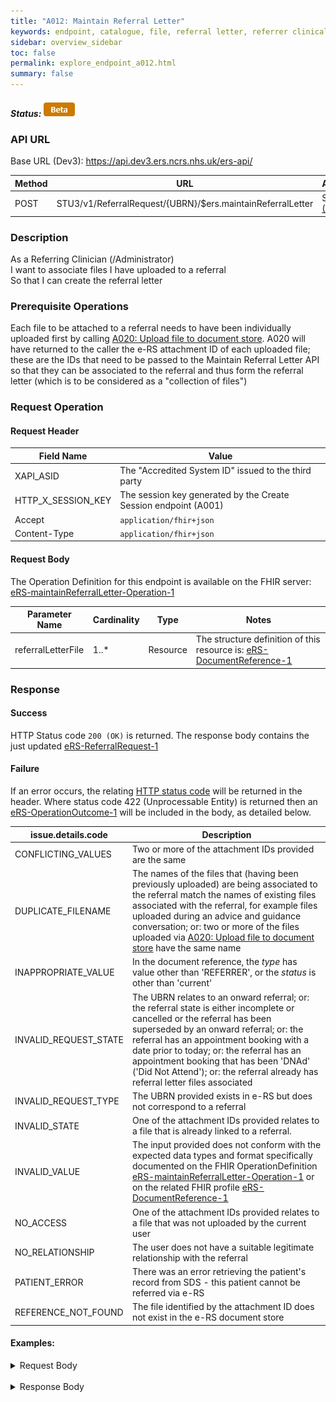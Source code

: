 ```yaml
---
title: "A012: Maintain Referral Letter"
keywords: endpoint, catalogue, file, referral letter, referrer clinical information
sidebar: overview_sidebar
toc: false
permalink: explore_endpoint_a012.html
summary: false
---
```


##### Status: ![Beta](images/icons/api_beta.png)

### API URL

Base URL (Dev3): https://api.dev3.ers.ncrs.nhs.uk/ers-api/

| Method | URL | Authentication |
| -------------| --- | ---------------- |
| POST | STU3/v1/ReferralRequest/{UBRN}/$ers.maintainReferralLetter | Session Token [(Details)](develop_business_flow_bf001.html) |

### Description
As a Referring Clinician (/Administrator)  
I want to associate files I have uploaded to a referral  
So that I can create the referral letter  

### Prerequisite Operations
Each file to be attached to a referral needs to have been individually uploaded first by calling [A020: Upload file to document store](explore_endpoint_a020.html). A020 will have returned to the caller the e-RS attachment ID of each uploaded file; these are the IDs that need to be passed to the Maintain Referral Letter API so that they can be associated to the referral and thus form the referral letter (which is to be considered as a "collection of files")

### Request Operation

#### Request Header

| Field Name | Value |
| ---- | ---- |
| XAPI_ASID | The "Accredited System ID" issued to the third party |
| HTTP_X_SESSION_KEY | The session key generated by the Create Session endpoint (A001)  |
| Accept | `application/fhir+json` |
| Content-Type |	`application/fhir+json` |

#### Request Body
The Operation Definition for this endpoint is available on the FHIR server: [eRS-maintainReferralLetter-Operation-1](https://fhir.nhs.uk/STU3/OperationDefinition/eRS-maintainReferralLetter-Operation-1/_history/1.0)

 | Parameter Name             | Cardinality | Type            | Notes |
|  ------------------------- | --------- | --------------- | ----- |
| referralLetterFile         | 1..*        | Resource |The structure definition of this resource is:  [eRS-DocumentReference-1](https://fhir.nhs.uk/STU3/StructureDefinition/eRS-DocumentReference-1)  |

### Response

#### Success
HTTP Status code `200 (OK)` is returned. The response body contains the just updated [eRS-ReferralRequest-1](https://fhir.nhs.uk/STU3/StructureDefinition/eRS-ReferralRequest-1)

#### Failure
If an error occurs, the relating [HTTP status code](explore_error_messages.html) will be returned in the header.
Where status code 422 (Unprocessable Entity) is returned then an [eRS-OperationOutcome-1](https://fhir.nhs.uk/STU3/StructureDefinition/eRS-OperationOutcome-1) will be included in the body, as detailed below.  

| issue.details.code | Description |
| ------------------ | ------ |
| CONFLICTING_VALUES |Two or more of the attachment IDs provided are the same|
|DUPLICATE_FILENAME | The names of the files that (having been previously uploaded) are being associated to the referral match the names of existing files associated with the referral, for example files uploaded during an advice and guidance conversation; or: two or more of the files uploaded via [A020: Upload file to document store](explore_endpoint_a020.html) have the same name  |
| INAPPROPRIATE_VALUE | In the document reference, the _type_ has  value other than 'REFERRER', or the _status_ is other than 'current' |
| INVALID_REQUEST_STATE | The UBRN relates to an onward referral; or: the referral state is either incomplete or cancelled or the referral has been superseded by an onward referral; or: the referral has an appointment booking with a date prior to today; or: the referral has an appointment booking that has been 'DNAd' ('Did Not Attend'); or: the referral already has referral letter files associated |  
| INVALID_REQUEST_TYPE | The UBRN provided exists in e-RS but does not correspond to a referral |
| INVALID_STATE | One of the attachment IDs provided relates to a file that is already linked to a referral.|  
| INVALID_VALUE | The input provided does not conform with the expected data types and format specifically documented on the FHIR OperationDefinition [eRS-maintainReferralLetter-Operation-1](https://fhir.nhs.uk/STU3/OperationDefinition/eRS-maintainReferralLetter-Operation-1/_history/1.0) or on the related FHIR profile [eRS-DocumentReference-1](https://fhir.nhs.uk/STU3/StructureDefinition/eRS-DocumentReference-1)|
| NO_ACCESS | One of the attachment IDs provided relates to a file that was not uploaded by the current user |
| NO_RELATIONSHIP | The user does not have a suitable legitimate relationship with the referral |
| PATIENT_ERROR | There was an error retrieving the patient's record from SDS - this patient cannot be referred via e-RS |
| REFERENCE_NOT_FOUND | The file identified by the attachment ID does not exist in the e-RS document store |

#### Examples:

<details><summary>Request Body</summary>
<br>
  <pre>
    EXAMPLE COMING SOON
  </pre>
</details>
<br>

<details><summary>Response Body</summary>
<br>
  <pre>
    EXAMPLE COMING SOON
  </pre>
</details>
<br>
